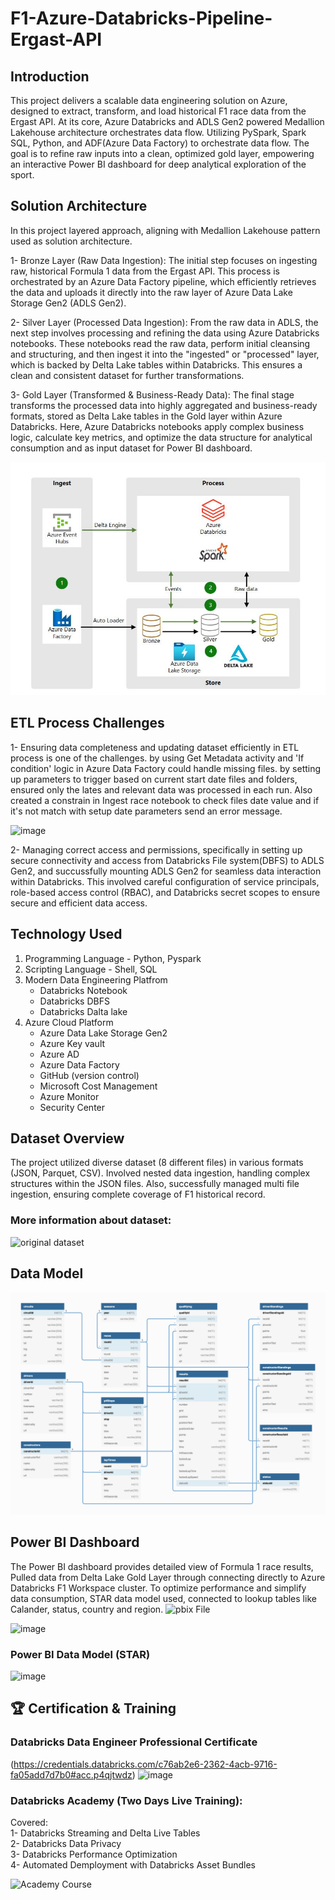 # F1-Azure-Databricks-Pipeline-Ergast-API

## Introduction
This project delivers a scalable data engineering solution on Azure, designed to extract, transform, and load historical F1 race data from the Ergast API. At its core, Azure Databricks and ADLS Gen2 powered Medallion Lakehouse architecture orchestrates data flow. Utilizing PySpark, Spark SQL, Python, and ADF(Azure Data Factory) to orchestrate data flow. The goal is to refine raw inputs into a clean, optimized gold layer, empowering an interactive Power BI dashboard for deep analytical exploration of the sport.

## Solution Architecture

In this project layered approach, aligning with Medallion Lakehouse pattern used as solution architecture.

1- Bronze Layer (Raw Data Ingestion): The initial step focuses on ingesting raw, historical Formula 1 data from the Ergast API. This process is orchestrated by an Azure Data Factory pipeline, 
   which efficiently retrieves the data and uploads it directly into the raw layer of Azure Data Lake Storage Gen2 (ADLS Gen2). 

2- Silver Layer (Processed Data Ingestion): From the raw data in ADLS, the next step involves processing and refining the data using Azure Databricks notebooks. These notebooks read the raw data, perform initial cleansing and structuring, and then ingest it into the "ingested" or "processed" layer, which is backed by Delta Lake tables within Databricks. This ensures a clean and consistent dataset for further transformations.

3- Gold Layer (Transformed & Business-Ready Data): The final stage transforms the processed data into highly aggregated and business-ready formats, stored as Delta Lake tables in the Gold layer within Azure Databricks. Here, Azure Databricks notebooks apply complex business logic, calculate key metrics, and optimize the data structure for analytical consumption and as input dataset for Power BI dashboard.  


![Project_architecture](https://github.com/MisaHojjat/F1-Azure-Databricks-Pipeline-Ergast-API/blob/main/architectur_solution.JPG)

## ETL Process Challenges

1- Ensuring data completeness and updating dataset efficiently in ETL process is one of the challenges. by using Get Metadata activity and 'If condition' logic in Azure Data Factory could handle missing files. by setting up parameters to trigger based on current start date files and folders, ensured only the lates and relevant data was processed in each run. Also created a constrain in Ingest race notebook to check files date value and if it's not match with setup date parameters send an error message.

![image](https://github.com/user-attachments/assets/475a7739-59a8-4651-870c-93df0c56f7e6)



2- Managing correct access and permissions, specifically in setting up secure connectivity and access from Databricks File system(DBFS) to ADLS Gen2, and succussfully mounting ADLS Gen2 for seamless data interaction within Databricks. This involved careful configuration of service principals, role-based access control (RBAC), and Databricks secret scopes to ensure secure and efficient data access.



## Technology Used

1. Programming Language - Python, Pyspark
2. Scripting Language - Shell, SQL
3. Modern Data Engineering Platfrom
   - Databricks Notebook
   - Databricks DBFS
   - Databricks Dalta lake
5. Azure Cloud Platform
   - Azure Data Lake Storage Gen2
   - Azure Key vault
   - Azure AD
   - Azure Data Factory
   - GitHub (version control)
   - Microsoft Cost Management
   - Azure Monitor
   - Security Center

## Dataset Overview

The project utilized diverse dataset (8 different files) in various formats (JSON, Parquet, CSV). Involved nested data ingestion, handling complex structures within the JSON files. Also, successfully managed multi file ingestion, ensuring complete coverage of F1
historical record.

### More information about dataset:
![original dataset](https://ergast.com/mrd/)

## Data Model
![Data model](https://github.com/MisaHojjat/F1-Azure-Databricks-Pipeline-Ergast-API/blob/main/formula1_ergast_db_data_model.png)


## Power BI Dashboard

The Power BI dashboard provides detailed view of Formula 1 race results, Pulled data from Delta Lake Gold Layer through connecting directly to Azure Databricks F1 Workspace cluster. To optimize performance and simplify data consumption, STAR data model used, connected to lookup tables like Calander, status, country and region. ![pbix File](https://github.com/MisaHojjat/F1-Azure-Databricks-Pipeline-Ergast-API/blob/main/F1-Azure_Databricks.pbix)

![image](https://github.com/user-attachments/assets/98b1c749-7895-420a-8585-eb65bed86330)

### Power BI Data Model (STAR)

![image](https://github.com/user-attachments/assets/cce5c556-c1f0-4d0a-84f9-4653fc552ed9)


## 🏆 Certification & Training
### Databricks Data Engineer Professional Certificate
(https://credentials.databricks.com/c76ab2e6-2362-4acb-9716-fa05add7d7b0#acc.p4qjtwdz) 
![image](https://github.com/user-attachments/assets/3a44fbe8-4a51-44b6-9109-56c9b8a49b75)

### Databricks Academy (Two Days Live Training):  
Covered:   
1- Databricks Streaming and Delta Live Tables  
2- Databricks Data Privacy  
3- Databricks Performance Optimization  
4- Automated Demployment with Databricks Asset Bundles    

![Academy Course](https://github.com/user-attachments/assets/ff2c3b20-fa46-4757-9bc2-d43c3cd43275)


